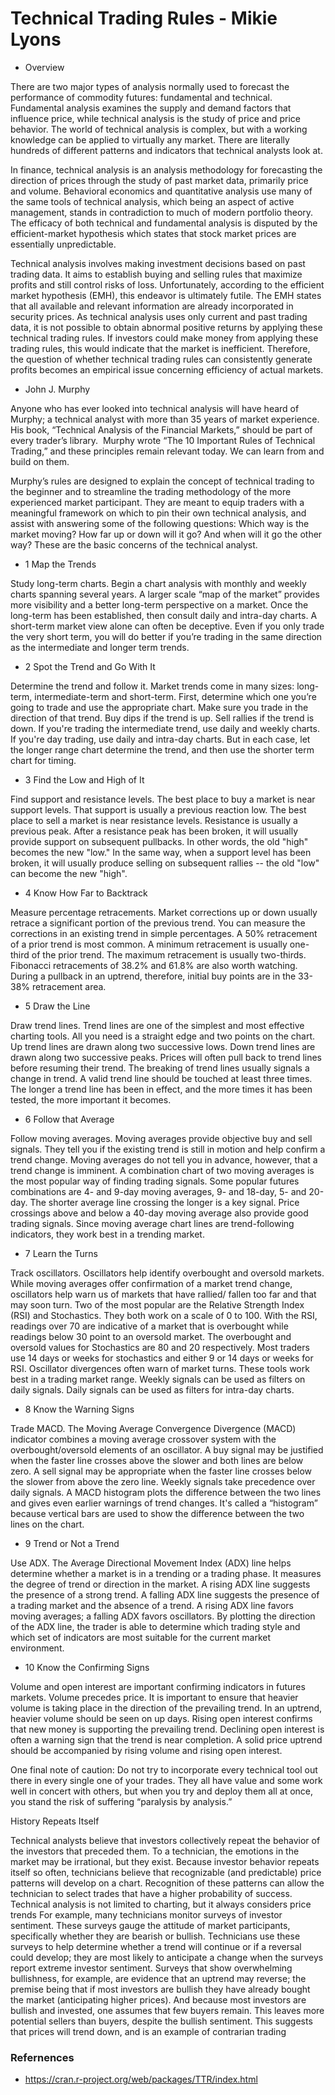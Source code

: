 Technical Trading Rules - Mikie Lyons
=========================

* Overview

There are two major types of analysis normally used to forecast the performance of commodity futures: fundamental and technical. Fundamental analysis examines the supply and demand factors that influence price, while technical analysis is the study of price and price behavior. The world of technical analysis is complex, but with a working knowledge can be applied to virtually any market. There are literally hundreds of different patterns and indicators that technical analysts look at.

In finance, technical analysis is an analysis methodology for forecasting the direction of prices through the study of past market data, primarily price and volume. Behavioral economics and quantitative analysis use many of the same tools of technical analysis, which being an aspect of active management, stands in contradiction to much of modern portfolio theory. The efficacy of both technical and fundamental analysis is disputed by the efficient-market hypothesis which states that stock market prices are essentially unpredictable.

Technical analysis involves making investment decisions based on past trading data. It aims to establish buying and selling rules that maximize profits and still control risks of loss. Unfortunately, according to the efficient market hypothesis (EMH), this endeavor is 
ultimately futile. The EMH states that all available and relevant information are already incorporated in security prices. As technical analysis uses only current and past trading data, it is not possible to obtain abnormal positive returns by applying these technical trading rules. If investors could make money from applying these trading rules, this would indicate that the market is inefficient. Therefore, the question of whether technical trading rules can consistently generate profits becomes an empirical issue concerning efficiency of actual markets.

* John J. Murphy

Anyone who has ever looked into technical analysis will have heard of Murphy; a technical analyst with more than 35 years of market experience.  His book, “Technical Analysis of the Financial Markets,” should be part of every trader’s library.  Murphy wrote “The 10 Important Rules of Technical Trading,” and these principles remain relevant today. We can learn from and build on them.

Murphy’s rules are designed to explain the concept of technical trading to the beginner and to streamline the trading methodology of the more experienced market participant. They are meant to equip traders with a meaningful framework on which to pin their own technical analysis, and assist with answering some of the following questions: Which way is the market moving? How far up or down will it go? And when will it go the other way? These are the basic concerns of the technical analyst.

* 1 Map the Trends

Study long-term charts. Begin a chart analysis with monthly and weekly charts spanning several years. A larger scale “map of the market” provides more visibility and a better long-term perspective on a market. Once the long-term has been established, then consult daily and intra-day charts. A short-term market view alone can often be deceptive. Even if you only trade the very short term, you will do better if you’re trading in the same direction as the intermediate and longer term trends.

* 2 Spot the Trend and Go With It

Determine the trend and follow it. Market trends come in many sizes: long-term, intermediate-term and short-term. First, determine which one you’re going to trade and use the appropriate chart. Make sure you trade in the direction of that trend. Buy dips if the trend is up. Sell rallies if the trend is down. If you're trading the intermediate trend, use daily and weekly charts. If you're day trading, use daily and intra-day charts. But in each case, let the longer range chart determine the trend, and then use the shorter term chart for timing.

* 3 Find the Low and High of It

Find support and resistance levels. The best place to buy a market is near support levels. That support is usually a previous reaction low. The best place to sell a market is near resistance levels. Resistance is usually a previous peak. After a resistance peak has been broken, it will usually provide support on subsequent pullbacks. In other words, the old "high" becomes the new "low." In the same way, when a support level has been broken, it will usually produce selling on subsequent rallies -- the old "low" can become the new "high".

* 4 Know How Far to Backtrack

Measure percentage retracements. Market corrections up or down usually retrace a significant portion of the previous trend. You can measure the corrections in an existing trend in simple percentages. A 50% retracement of a prior trend is most common. A minimum retracement is usually one-third of the prior trend. The maximum retracement is usually two-thirds. Fibonacci retracements of 38.2% and 61.8% are also worth watching. During a pullback in an uptrend, therefore, initial buy points are in the 33-38% retracement area.

* 5 Draw the Line

Draw trend lines. Trend lines are one of the simplest and most effective charting tools. All you need is a straight edge and two points on the chart. Up trend lines are drawn along two successive lows. Down trend lines are drawn along two successive peaks. Prices will often pull back to trend lines before resuming their trend. The breaking of trend lines usually signals a change in trend. A valid trend line should be touched at least three times. The longer a trend line has been in effect, and the more times it has been tested, the more important it becomes.

* 6 Follow that Average

Follow moving averages. Moving averages provide objective buy and sell signals. They tell you if the existing trend is still in motion and help confirm a trend change. Moving averages do not tell you in advance, however, that a trend change is imminent. A combination chart of two moving averages is the most popular way of finding trading signals. Some popular futures combinations are 4- and 9-day moving averages, 9- and 18-day, 5- and 20-day. The shorter average line crossing the longer is a key signal. Price crossings above and below a 40-day moving average also provide good trading signals. Since moving average chart lines are trend-following indicators, they work best in a trending market.

* 7 Learn the Turns

Track oscillators. Oscillators help identify overbought and oversold markets. While moving averages offer confirmation of a market trend change, oscillators help warn us of markets that have rallied/ fallen too far and that may soon turn. Two of the most popular are the Relative Strength Index (RSI) and Stochastics. They both work on a scale of 0 to 100. With the RSI, readings over 70 are indicative of a market that is overbought while readings below 30 point to an oversold market. The overbought and oversold values for Stochastics are 80 and 20 respectively. Most traders use 14 days or weeks for stochastics and either 9 or 14 days or weeks for RSI. Oscillator divergences often warn of market turns. These tools work best in a trading market range. Weekly signals can be used as filters on daily signals. Daily signals can be used as filters for intra-day charts.

* 8 Know the Warning Signs

Trade MACD. The Moving Average Convergence Divergence (MACD) indicator combines a moving average crossover system with the overbought/oversold elements of an oscillator. A buy signal may be justified when the faster line crosses above the slower and both lines are below zero. A sell signal may be appropriate when the faster line crosses below the slower from above the zero line. Weekly signals take precedence over daily signals. A MACD histogram plots the difference between the two lines and gives even earlier warnings of trend changes. It's called a “histogram” because vertical bars are used to show the difference between the two lines on the chart.

* 9 Trend or Not a Trend

Use ADX. The Average Directional Movement Index (ADX) line helps determine whether a market is in a trending or a trading phase. It measures the degree of trend or direction in the market. A rising ADX line suggests the presence of a strong trend. A falling ADX line suggests the presence of a trading market and the absence of a trend. A rising ADX line favors moving averages; a falling ADX favors oscillators. By plotting the direction of the ADX line, the trader is able to determine which trading style and which set of indicators are most suitable for the current market environment.

* 10 Know the Confirming Signs

Volume and open interest are important confirming indicators in futures markets. Volume precedes price. It is important to ensure that heavier volume is taking place in the direction of the prevailing trend. In an uptrend, heavier volume should be seen on up days. Rising open interest confirms that new money is supporting the prevailing trend. Declining open interest is often a warning sign that the trend is near completion. A solid price uptrend should be accompanied by rising volume and rising open interest.


One final note of caution: Do not try to incorporate every technical tool out there in every single one of your trades. They all have value and some work well in concert with others, but when you try and deploy them all at once, you stand the risk of suffering “paralysis by analysis.”




History Repeats Itself

Technical analysts believe that investors collectively repeat the behavior of the investors that preceded them. To a technician, the emotions in the market may be irrational, but they exist. Because investor behavior repeats itself so often, technicians believe that recognizable (and predictable) price patterns will develop on a chart. Recognition of these patterns can allow the technician to select trades that have a higher probability of success.
Technical analysis is not limited to charting, but it always considers price trends For example, many technicians monitor surveys of investor sentiment. These surveys gauge the attitude of market participants, specifically whether they are bearish or bullish. Technicians use these surveys to help determine whether a trend will continue or if a reversal could develop; they are most likely to anticipate a change when the surveys report extreme investor sentiment. Surveys that show overwhelming bullishness, for example, are evidence that an uptrend may reverse; the premise being that if most investors are bullish they have already bought the market (anticipating higher prices). And because most investors are bullish and invested, one assumes that few buyers remain. This leaves more potential sellers than buyers, despite the bullish sentiment. This suggests that prices will trend down, and is an example of contrarian trading



### Refernences
* https://cran.r-project.org/web/packages/TTR/index.html

